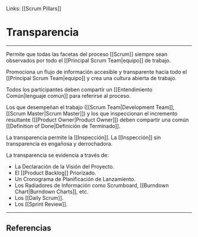 Links: [[Scrum Pillars]]

# Transparencia
---

Permite que todas las facetas del proceso [[Scrum]] siempre sean observados por todo el [[Principal Scrum Team|equipo]] de trabajo.

Promociona un flujo de información accesible y transparente hacia todo el [[Principal Scrum Team|equipo]] y crea una cultura abierta de trabajo.

Todos los participantes deben compartir un [[Entendimiento Común|lenguaje común]] para referirse al proceso.

Los que desempeñan el trabajo ([[Scrum Team|Development Team]], [[Scrum Master|Scrum Master]]) y los que inspeccionan el incremento resultante ([[Product Owner|Product Owner]]) deben compartir una común [[Definition of Done|Definición de Terminado]].

La transparencia permite la [[Inspección]]. La [[Inspección]] sin transparencia es engañosa y derrochadora.

La transparencia se evidencia a través de:
- La Declaración de la Visión del Proyecto.
- El [[Product Backlog]] Priorizado.
- Un Cronograma de Planificación de Lanzamiento.
- Los Radiadores de Información como Scrumboard, [[Burndown Chart|Burndown Charts]], etc.
- Los [[Daily Scrum]].
- Los [[Sprint Review]].

---

## Referencias